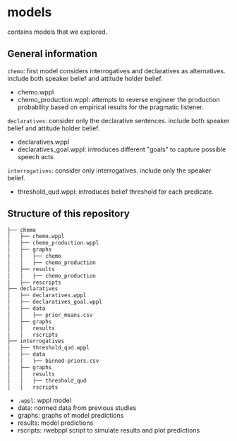 # models
contains models that we explored. 

## General information
`chemo`: first model considers interrogatives and declaratives as alternatives. include both speaker belief and attitude holder belief. 
- chemo.wppl
- chemo_production.wppl: attempts to reverse engineer the production probability based on empirical results for the pragmatic listener.

`declaratives`: consider only the declarative sentences. include both speaker belief and attitude holder belief.
- declaratives.wppl
- declaratives_goal.wppl: introduces different "goals" to capture possible speech acts.

`interrogatives`: consider only interrogatives. include only the speaker belief.
- threshold_qud.wppl: introduces belief threshold for each predicate.

## Structure of this repository
```bash
├── chemo
│   ├── chemo.wppl
│   ├── chemo_production.wppl
│   ├── graphs
│   │   ├── chemo
│   │   ├── chemo_production
│   ├── results
│   │   ├── chemo_production
│   ├── rescripts
├── declaratives
│   ├── declaratives.wppl
│   ├── declaratives_goal.wppl
│   ├── data
│   │   ├── prior_means.csv
│   ├── graphs
│   │   results
│   │   rscripts
├── interrogatives
│   ├── threshold_qud.wppl
│   ├── data
│   │   ├── binned-priors.csv
│   ├── graphs
│   │   results
│   │   ├── threshold_qud
│   │   rscripts
```
- `.wppl`: wppl model
- data: normed data from previous studies
- graphs: graphs of model predictions
- results: model predictions
- rscripts: rwebppl script to simulate results and plot predictions
